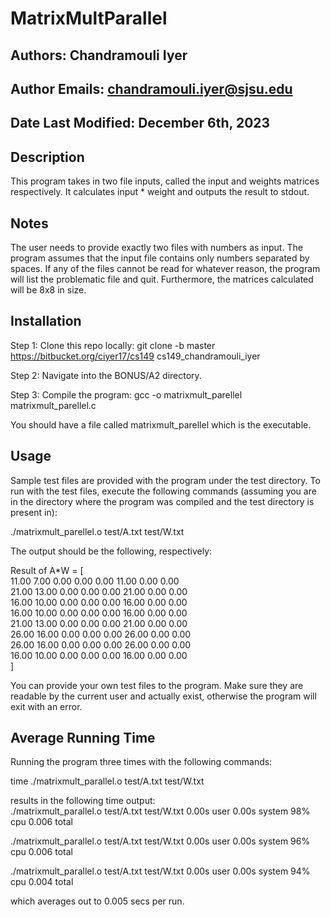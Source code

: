 # **MatrixMultParallel**

## Authors: Chandramouli Iyer
## Author Emails: chandramouli.iyer@sjsu.edu
## Date Last Modified: December 6th, 2023


## Description
This program takes in two file inputs, called the input and weights matrices 
respectively. It calculates input * weight and outputs the result to stdout.

## Notes
The user needs to provide exactly two files with numbers as input. The program 
assumes that the input file contains only numbers separated by spaces. If any 
of the files cannot be read for whatever reason, the program will list the problematic 
file and quit. Furthermore, the matrices calculated will be 8x8 in size.

## Installation
Step 1: Clone this repo locally: git clone -b master https://bitbucket.org/ciyer17/cs149 cs149_chandramouli_iyer

Step 2: Navigate into the BONUS/A2 directory.

Step 3: Compile the program: gcc -o matrixmult_parellel matrixmult_parellel.c  

You should have a file called matrixmult_parellel which is the executable.

## Usage
Sample test files are provided with the program under the test directory. To run with 
the test files, execute the following commands (assuming you are in the directory where 
the program was compiled and the test directory is present in):

./matrixmult_parellel.o test/A.txt test/W.txt


The output should be the following, respectively:

Result of A*W = [ <br />
11.00 7.00 0.00 0.00 0.00 11.00 0.00 0.00 <br /> 
21.00 13.00 0.00 0.00 0.00 21.00 0.00 0.00 <br />
16.00 10.00 0.00 0.00 0.00 16.00 0.00 0.00 <br />
16.00 10.00 0.00 0.00 0.00 16.00 0.00 0.00 <br />
21.00 13.00 0.00 0.00 0.00 21.00 0.00 0.00 <br />
26.00 16.00 0.00 0.00 0.00 26.00 0.00 0.00 <br />
26.00 16.00 0.00 0.00 0.00 26.00 0.00 0.00 <br />
16.00 10.00 0.00 0.00 0.00 16.00 0.00 0.00 <br />
] <br />


You can provide your own test files to the program. Make sure they are readable by the 
current user and actually exist, otherwise the program will exit with an error. <br />

## Average Running Time
Running the program three times with the following commands: <br />

time ./matrixmult_parallel.o test/A.txt test/W.txt <br />

results in the following time output: <br />
./matrixmult_parallel.o test/A.txt test/W.txt  0.00s user 0.00s system 98% cpu 0.006 total

./matrixmult_parallel.o test/A.txt test/W.txt  0.00s user 0.00s system 96% cpu 0.006 total

./matrixmult_parallel.o test/A.txt test/W.txt  0.00s user 0.00s system 94% cpu 0.004 total <br />

which averages out to 0.005 secs per run.
